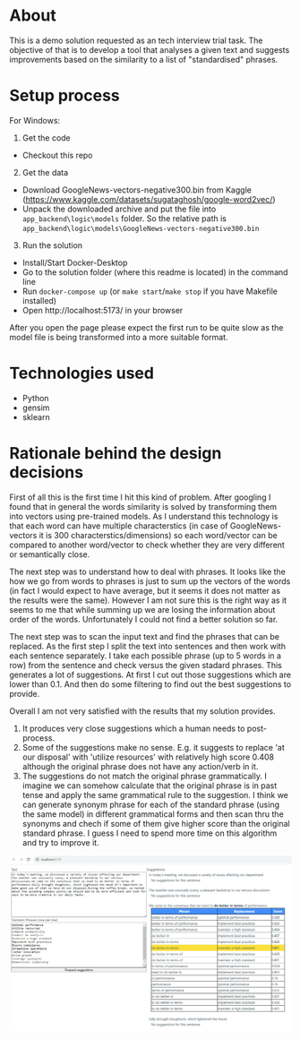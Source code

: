 # About
This is a demo solution requested as an tech interview trial task.
The objective of that is to develop a tool that analyses a given text and suggests improvements based on the similarity to a list of "standardised" phrases.

# Setup process
For Windows:
1. Get the code
- Checkout this repo

2. Get the data
- Download GoogleNews-vectors-negative300.bin from Kaggle (https://www.kaggle.com/datasets/sugataghosh/google-word2vec/)
- Unpack the downloaded archive and put the file into `app_backend\logic\models` folder. So the relative path is `app_backend\logic\models\GoogleNews-vectors-negative300.bin`

3. Run the solution
- Install/Start Docker-Desktop
- Go to the solution folder (where this readme is located) in the command line
- Run `docker-compose up` (or `make start`/`make stop` if you have Makefile installed)
- Open http://localhost:5173/ in your browser

After you open the page please expect the first run to be quite slow as the model file is being transformed into a more suitable format.

# Technologies used
- Python
- gensim
- sklearn

# Rationale behind the design decisions
First of all this is the first time I hit this kind of problem. After googling I found that in general the words similarity is solved by transforming them into vectors using pre-trained models. As I understand this technology is that each word can have multiple characterstics (in case of GoogleNews-vectors it is 300 characterstics/dimensions) so each word/vector can be compared to another word/vector to check whether they are very different or semantically close.

The next step was to understand how to deal with phrases. It looks like the how we go from words to phrases is just to sum up the vectors of the words (in fact I would expect to have average, but it seems it does not matter as the results were the same). However I am not sure this is the right way as it seems to me that while summing up we are losing the information about order of the words. Unfortunately I could not find a better solution so far.

The next step was to scan the input text and find the phrases that can be replaced. As the first step I split the text into sentences and then work with each sentence separately. I take each possible phrase (up to 5 words in a row) from the sentence and check versus the given stadard phrases. This generates a lot of suggestions. At first I cut out those suggestions which are lower than 0.1. And then do some filtering to find out the best suggestions to provide.

Overall I am not very satisfied with the results that my solution provides.
1. It produces very close suggestions which a human needs to post-process.
2. Some of the suggestions make no sense. E.g. it suggests to replace 'at our disposal' with 'utilize resources' with relatively high score 0.408 although the original phrase does not have any action/verb in it.
3. The suggestions do not match the original phrase grammatically. I imagine we can somehow calculate that the original phrase is in past tense and apply the same grammatical rule to the suggestion. I think we can generate synonym phrase for each of the standard phrase (using the same model) in different grammatical forms and then scan thru the synonyms and chech if some of them give higher score than the original standard phrase. I guess I need to spend more time on this algorithm and try to improve it.


![Screenshot](./content/screenshot1.png)
